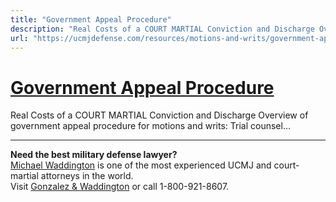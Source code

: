 ```yaml
---
title: "Government Appeal Procedure"
description: "Real Costs of a COURT MARTIAL Conviction and Discharge Overview of government appeal procedure for motions and writs: Trial counsel..."
url: "https://ucmjdefense.com/resources/motions-and-writs/government-appeals/government-appeal-procedure.html"
---
```


# [Government Appeal Procedure](https://ucmjdefense.com/resources/motions-and-writs/government-appeals/government-appeal-procedure.html)

Real Costs of a COURT MARTIAL Conviction and Discharge Overview of government appeal procedure for motions and writs: Trial counsel...

---

**Need the best military defense lawyer?**  
[Michael Waddington](https://ucmjdefense.com/attorneys/michael-stewart-waddington-partner.html) is one of the most experienced UCMJ and court-martial attorneys in the world.  
Visit [Gonzalez & Waddington](https://ucmjdefense.com) or call 1-800-921-8607.
